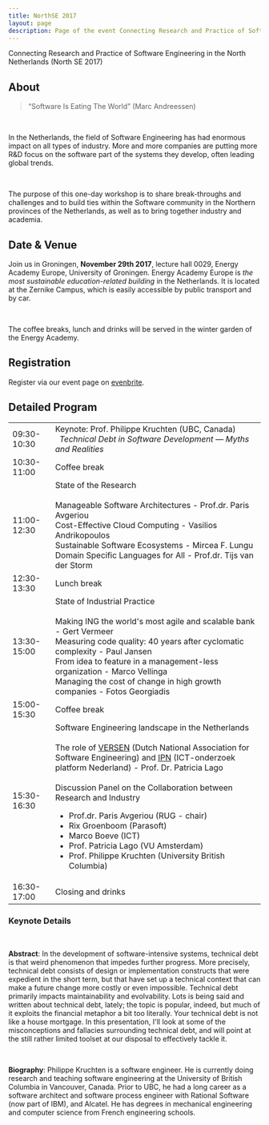 ```yaml
---
title: NorthSE 2017
layout: page
description: Page of the event Connecting Research and Practice of Software Engineering in the North Netherlands (North SE 2017) from the SEARCH group.
---
```


Connecting Research and Practice of Software Engineering in the North Netherlands (North SE 2017)

## About

> “Software Is Eating The World” (Marc Andreessen)

<br>

In the Netherlands, the field of Software Engineering has had enormous impact on all types of industry. More and more companies are putting more R&D focus on the software part of the systems they develop, often leading global trends.

<br>

The purpose of this one-day workshop is to share break-throughs and challenges and to build ties within the Software community in the Northern provinces of the Netherlands, as well as to bring together industry and academia.

## Date & Venue

Join us in Groningen, **November 29th 2017**, lecture hall 0029, Energy Academy Europe, University of Groningen. Energy Academy Europe is *the most sustainable education-related building* in the Netherlands. It is located at the Zernike Campus, which is easily accessible by public transport and by car.

<br>

The coffee breaks, lunch and drinks will be served in the winter garden of the Energy Academy. 

## Registration

Register via our event page on [evenbrite](https://www.eventbrite.co.uk/e/north-se-2017-connecting-software-research-and-practice-tickets-38106285927).

## Detailed Program

<table style="border: 0px;">
    <tbody>
        <tr>
            <td>09:30-10:30</td>
            <td>Keynote: Prof. Philippe Kruchten (UBC, Canada)<br> &nbsp;&nbsp;<i>Technical Debt in Software Development — Myths and Realities</i></td>
        </tr>
        <tr>
            <td>10:30-11:00</td>
            <td>Coffee break</td>
        </tr>
        <tr>
            <td>11:00-12:30</td>
            <td>State of the Research<br><br>Manageable Software Architectures - Prof.dr. Paris Avgeriou<br>Cost-Effective Cloud Computing - Vasilios Andrikopoulos<br>Sustainable Software Ecosystems - Mircea F. Lungu<br>Domain Specific Languages for All - Prof.dr. Tijs van der Storm</td>
        </tr>
        <tr>
            <td>12:30-13:30</td>
            <td>Lunch break</td>
        </tr>
        <tr>
            <td>13:30-15:00</td>
            <td>State of Industrial Practice<br><br>Making ING the world's most agile and scalable bank - Gert Vermeer<br>Measuring code quality: 40 years after cyclomatic complexity - Paul Jansen<br>From idea to feature in a management-less organization - Marco Vellinga<br>Managing the cost of change in high growth companies - Fotos Georgiadis</td>
        </tr>
        <tr>
            <td>15:00-15:30</td>
            <td>Coffee break</td>
        </tr>
        <tr>
            <td>15:30-16:30</td>
            <td>Software Engineering landscape in the Netherlands<br><br>The role of <a href="http://versen.nl/">VERSEN</a> (Dutch National Association for Software Engineering) and <a href="http://www.ict-onderzoek.net/">IPN</a> (ICT-onderzoek platform Nederland) - Prof. Dr. Patricia Lago<br><br>Discussion Panel on the Collaboration between Research and Industry<ul><li>Prof.dr. Paris Avgeriou (RUG - chair)</li><li>Rix Groenboom (Parasoft)</li><li>Marco Boeve (ICT)</li><li>Prof. Patricia Lago (VU Amsterdam)</li><li>Prof. Philippe Kruchten (University British Columbia)</li></ul></td>
        </tr>
        <tr>
            <td>16:30-17:00</td>
            <td>Closing and drinks</td>
        </tr>
    </tbody>
</table>

### Keynote Details

<br>

**Abstract**: In the development of software-intensive systems, technical debt is that weird phenomenon that impedes further progress. More precisely, technical debt consists of design or implementation constructs that were expedient in the short term, but that have set up a technical context that can make a future change more costly or even impossible. Technical debt primarily impacts maintainability and evolvability. Lots is being said and written about technical debt, lately; the topic is popular, indeed, but much of it exploits the financial metaphor a bit too literally. Your technical debt is not like a house mortgage. In this presentation, I'll look at some of the misconceptions and fallacies surrounding technical debt, and will point at the still rather limited toolset at our disposal to effectively tackle it.

<br>

**Biography**: Philippe Kruchten is a software engineer. He is currently doing research and teaching software engineering at the University of British Columbia in Vancouver, Canada. Prior to UBC, he had a long career as a software architect and software process engineer with Rational Software (now part of IBM), and Alcatel. He has degrees in mechanical engineering and computer science from French engineering schools.

